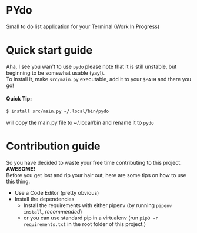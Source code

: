 # PYdo

Small to do list application for your Terminal (Work In Progress)

# Quick start guide
Aha, I see you wan't to use `pydo` please note that it is still unstable, but beginning to be somewhat usable (yay!).  
To install it, make `src/main.py` executable, add it to your `$PATH` and there you go!  
#### Quick Tip:
```bash
$ install src/main.py ~/.local/bin/pydo
```
will copy the main.py file to ~/.local/bin and rename it to `pydo`
# Contribution guide
So you have decided to waste your free time contributing to this project. **AWESOME!**  
Before you get lost and rip your hair out, here are some tips on how to use this thing.  

- Use a Code Editor (pretty obvious)
- Install the dependencies
  - Install the requirements with either pipenv (by running `pipenv install`, *recommended*)
  - or you can use standard pip in a virtualenv (run `pip3 -r requirements.txt` in the root folder of this project.)